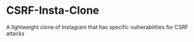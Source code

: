 # CSRF-Insta-Clone
A lightweight clone of Instagram that has specific vulnerabilities for CSRF attacks
